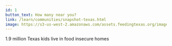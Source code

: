 ```yaml
---
id: 1
button_text: How many near you?
link: /learn/communities/snapshot-texas.html
image: https://s3-us-west-2.amazonaws.com/assets.feedingtexas.org/images/CTA/children.jpg
---
```


1.9 million Texas kids live in food insecure homes
